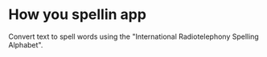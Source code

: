 # How you spellin app

Convert text to spell words using the "International Radiotelephony Spelling Alphabet".
